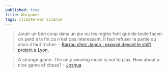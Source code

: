 ```yaml
---
published: true
title: Wargames
tags: climate-war science
---
```

> Jouer un bon coup dans un jeu ou les regles font que de toute facon on perd a la fin.ca n'est pas interessant. Il faut refuser la partie ou alors il faut tricher. - [Barrau chez Janco : exposé devant le shift project à Lyon.](https://youtu.be/VajcUf7xRTQ?t=3140)

> A strange game. The only winning move is not to play. How about a nice game of chess? - [Joshua](https://www.quotes.net/movies/wargames_12413)
